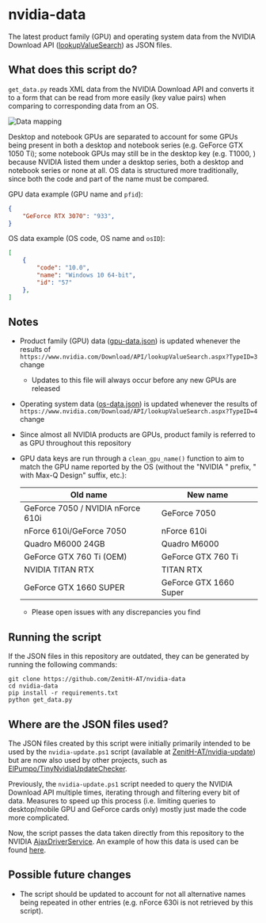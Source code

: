 # nvidia-data

The latest product family (GPU) and operating system data from the NVIDIA Download API ([lookupValueSearch](https://www.nvidia.com/Download/API/lookupValueSearch.aspx)) as JSON files.

## What does this script do?

```get_data.py``` reads XML data from the NVIDIA Download API and converts it to a form that can be read from more easily (key value pairs) when comparing to corresponding data from an OS.

![Data mapping](https://i.ibb.co/q9295fg/data-mapping.png "Data mapping")

Desktop and notebook GPUs are separated to account for some GPUs being present in both a desktop and notebook series (e.g. GeForce GTX 1050 Ti); some notebook GPUs may still be in the desktop key (e.g. T1000, ) because NVIDIA listed them under a desktop series, both a desktop and notebook series or none at all. OS data is structured more traditionally, since both the code and part of the name must be compared.

GPU data example (GPU name and `pfid`):

```json
{
    "GeForce RTX 3070": "933",
}
```

OS data example (OS code, OS name and `osID`):

```json
[
    {
        "code": "10.0",
        "name": "Windows 10 64-bit",
        "id": "57"
    },
]
```

## Notes

- Product family (GPU) data ([gpu-data.json](https://raw.githubusercontent.com/ZenitH-AT/nvidia-data/main/gpu-data.json)) is updated whenever the results of ```https://www.nvidia.com/Download/API/lookupValueSearch.aspx?TypeID=3``` change
	- Updates to this file will always occur before any new GPUs are released
- Operating system data ([os-data.json](https://raw.githubusercontent.com/ZenitH-AT/nvidia-data/main/os-data.json)) is updated whenever the results of ```https://www.nvidia.com/Download/API/lookupValueSearch.aspx?TypeID=4``` change
- Since almost all NVIDIA products are GPUs, product family is referred to as GPU throughout this repository
- GPU data keys are run through a ```clean_gpu_name()``` function to aim to match the GPU name reported by the OS (without the "NVIDIA " prefix, " with Max-Q Design" suffix, etc.):

    Old name | New name
    --- | ---
    GeForce 7050 / NVIDIA nForce 610i | GeForce 7050
    nForce 610i/GeForce 7050     | nForce 610i
    Quadro M6000 24GB | Quadro M6000
    GeForce GTX 760 Ti (OEM) | GeForce GTX 760 Ti
    NVIDIA TITAN RTX | TITAN RTX
    GeForce GTX 1660 SUPER | GeForce GTX 1660 Super
    
    - Please open issues with any discrepancies you find

## Running the script

If the JSON files in this repository are outdated, they can be generated by running the following commands:

```
git clone https://github.com/ZenitH-AT/nvidia-data
cd nvidia-data
pip install -r requirements.txt
python get_data.py
```

## Where are the JSON files used?

The JSON files created by this script were initially primarily intended to be used by the ```nvidia-update.ps1``` script (available at [ZenitH-AT/nvidia-update](https://github.com/ZenitH-AT/nvidia-update)) but are now also used by other projects, such as [ElPumpo/TinyNvidiaUpdateChecker](https://github.com/ElPumpo/TinyNvidiaUpdateChecker).

Previously, the ```nvidia-update.ps1``` script needed to query the NVIDIA Download API multiple times, iterating through and filtering every bit of data. Measures to speed up this process (i.e. limiting queries to desktop/mobile GPU and GeForce cards only) mostly just made the code more complicated.

Now, the script passes the data taken directly from this repository to the NVIDIA [AjaxDriverService](https://gfwsl.geforce.com/services_toolkit/services/com/nvidia/services/AjaxDriverService.php). An example of how this data is used can be found [here](https://github.com/ZenitH-AT/nvidia-update#faq).

## Possible future changes

- The script should be updated to account for not all alternative names being repeated in other entries (e.g. nForce 630i is not retrieved by this script).